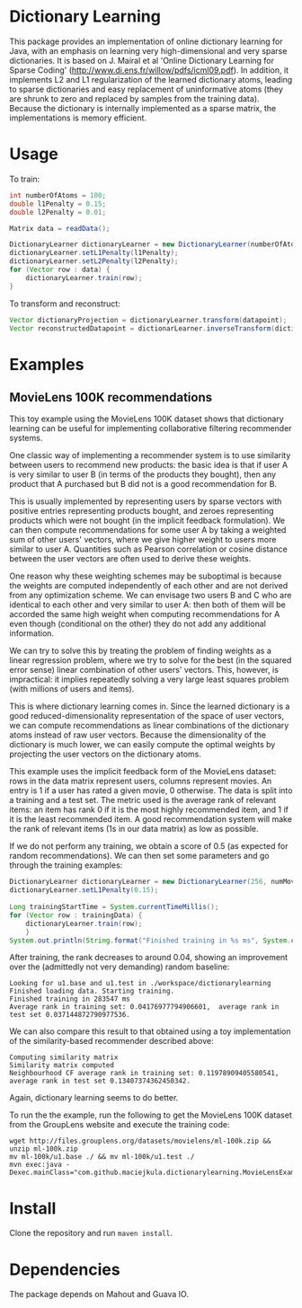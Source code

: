 # Dictionary Learning

This package provides an implementation of online dictionary learning for Java, with an emphasis on learning very high-dimensional and very sparse dictionaries. It is based on J. Mairal et al 'Online Dictionary Learning for Sparse Coding' (http://www.di.ens.fr/willow/pdfs/icml09.pdf).  In addition, it implements L2 and L1 regularization of the learned dictionary atoms, leading to sparse dictionaries and easy replacement of uninformative atoms (they are shrunk to zero and replaced by samples from the training data). Because the dictionary is internally implemented as a sparse matrix, the implementations is memory efficient.

# Usage

To train:
```java
int numberOfAtoms = 100;
double l1Penalty = 0.15;
double l2Penalty = 0.01;

Matrix data = readData();

DictionaryLearner dictionaryLearner = new DictionaryLearner(numberOfAtoms, data.columnSize(), new LSMRTransformer());
dictionaryLearner.setL1Penalty(l1Penalty);
dictionaryLearner.setL2Penalty(l2Penalty);
for (Vector row : data) {
    dictionaryLearner.train(row);
}
```

To transform and reconstruct:
```java
Vector dictionaryProjection = dictionaryLearner.transform(datapoint);
Vector reconstructedDatapoint = dictionarLearner.inverseTransform(dictionaryProjection);
```

# Examples

## MovieLens 100K recommendations
This toy example using the MovieLens 100K dataset shows that dictionary learning can be useful for implementing collaborative filtering recommender systems.

One classic way of implementing a recommender system is to use similarity between users to recommend new products: the basic idea is that if user A is very similar to user B (in terms of the products they bought), then any product that A purchased but B did not is a good recommendation for B. 

This is usually implemented by representing users by sparse vectors with positive entries representing products bought, and zeroes representing products which were not bought (in the implicit feedback formulation). We can then compute recommendations for some user A by taking a weighted sum of other users' vectors, where we give higher weight to users more similar to user A. Quantities such as Pearson correlation or cosine distance between the user vectors are often used to derive these weights.

One reason why these weighting schemes may be suboptimal is because the weights are computed independently of each other and are not derived from any optimization scheme. We can envisage two users B and C who are identical to each other and very similar to user A: then both of them will be accorded the same high weight when computing recommendations for A even though (conditional on the other) they do not add any additional information.

We can try to solve this by treating the problem of finding weights as a linear regression problem, where we try to solve for the best (in the squared error sense) linear combination of other users' vectors. This, however, is impractical: it implies repeatedly solving a very large least squares problem (with millions of users and items).

This is where dictionary learning comes in. Since the learned dictionary is a good reduced-dimensionality representation of the space of user vectors, we can compute recommendations as linear combinations of the dictionary atoms instead of raw user vectors. Because the dimensionality of the dictionary is much lower, we can easily compute the optimal weights by projecting the user vectors on the dictionary atoms.

This example uses the implicit feedback form of the MovieLens dataset: rows in the data matrix represent users, columns represent movies. An entry is 1 if a user has rated a given movie, 0 otherwise. The data is split into a training and a test set. The metric used is the average rank of relevant items: an item has rank 0 if it is the most highly recommended item, and 1 if it is the least recommended item. A good recommendation system will make the rank of relevant items (1s in our data matrix) as low as possible.

If we do not perform any training, we obtain a score of 0.5 (as expected for random recommendations). We can then set some parameters and go through the training examples:
```java
DictionaryLearner dictionaryLearner = new DictionaryLearner(256, numMovies, new LSMRTransformer());
dictionaryLearner.setL1Penalty(0.15);
        
Long trainingStartTime = System.currentTimeMillis();
for (Vector row : trainingData) {
    dictionaryLearner.train(row);
    }
System.out.println(String.format("Finished training in %s ms", System.currentTimeMillis() - trainingStartTime));
```

After training, the rank decreases to around 0.04, showing an improvement over the (admittedly not very demanding) random baseline:
```shell
Looking for u1.base and u1.test in ./workspace/dictionarylearning
Finished loading data. Starting training.
Finished training in 283547 ms
Average rank in training set: 0.04176977794906601,  average rank in test set 0.037144872790977536.
```

We can also compare this result to that obtained using a toy implementation of the similarity-based recommender described above:
```shell
Computing similarity matrix
Similarity matrix computed
Neighbourhood CF average rank in training set: 0.11978909405580541,  average rank in test set 0.13407374362450342.
```
Again, dictionary learning seems to do better.

To run the the example, run the following to get the MovieLens 100K dataset from the GroupLens website and execute the training code:
```shell
wget http://files.grouplens.org/datasets/movielens/ml-100k.zip && unzip ml-100k.zip
mv ml-100k/u1.base ./ && mv ml-100k/u1.test ./
mvn exec:java -Dexec.mainClass="com.github.maciejkula.dictionarylearning.MovieLensExample"
```

# Install

Clone the repository and run ``maven install``.

# Dependencies
The package depends on Mahout and Guava IO.



